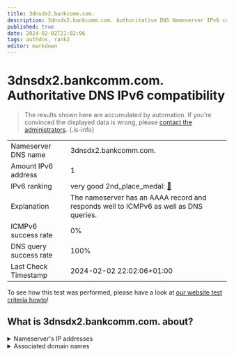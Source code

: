 ```yaml
---
title: 3dnsdx2.bankcomm.com.
description: 3dnsdx2.bankcomm.com. Authoritative DNS Nameserver IPv6 compatibility
published: true
date: 2024-02-02T21:02:06
tags: authdns, rank2
editor: markdown
---
```


# 3dnsdx2.bankcomm.com. Authoritative DNS IPv6 compatibility

> The results shown here are accumulated by automation. If you're convinced the displayed data is wrong, please [contact the administrators](/howto/chat). 
{.is-info}




|   |   |
| - | - |
| Nameserver DNS name | 3dnsdx2.bankcomm.com.
| Amount IPv6 address | 1
| IPv6 ranking | very good 2nd_place_medal: [🔗](/howto/ranking) |
| Explanation | The nameserver has an AAAA record and responds well to ICMPv6 as well as DNS queries. |
| ICMPv6 success rate | 0%|
| DNS query success rate | 100% |
| Last Check Timestamp | 2024-02-02 22:02:06+01:00 |

To see how this test was performed, please have a look at [our website test criteria howto](/howto/testcriteria/authdns)!


## What is 3dnsdx2.bankcomm.com. about?




<details>
<summary>Nameserver's IP addresses</summary>

240e:688:200:1500::53

</details>



<details>
<summary>Associated domain names</summary>

www.bankcomm.com

</details>
